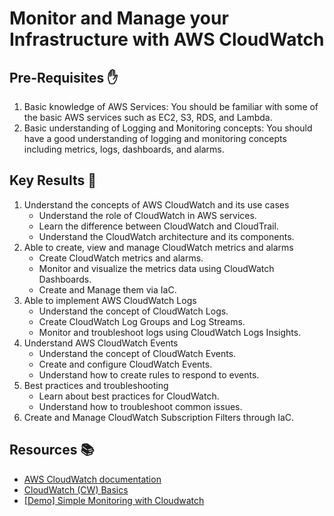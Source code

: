 # Monitor and Manage your Infrastructure with AWS CloudWatch

## Pre-Requisites ✋

1. Basic knowledge of AWS Services: You should be familiar with some of the basic AWS services such as EC2, S3, RDS, and Lambda.
2. Basic understanding of Logging and Monitoring concepts: You should have a good understanding of logging and monitoring concepts including metrics, logs, dashboards, and alarms.

## Key Results 🎯

1. Understand the concepts of AWS CloudWatch and its use cases
   - Understand the role of CloudWatch in AWS services.
   - Learn the difference between CloudWatch and CloudTrail.
   - Understand the CloudWatch architecture and its components.
2. Able to create, view and manage CloudWatch metrics and alarms
   - Create CloudWatch metrics and alarms.
   - Monitor and visualize the metrics data using CloudWatch Dashboards.
   - Create and Manage them via IaC.
3. Able to implement AWS CloudWatch Logs
   - Understand the concept of CloudWatch Logs.
   - Create CloudWatch Log Groups and Log Streams.
   - Monitor and troubleshoot logs using CloudWatch Logs Insights.
4. Understand AWS CloudWatch Events
   - Understand the concept of CloudWatch Events.
   - Create and configure CloudWatch Events.
   - Understand how to create rules to respond to events.
5. Best practices and troubleshooting
   - Learn about best practices for CloudWatch.
   - Understand how to troubleshoot common issues.
6. Create and Manage CloudWatch Subscription Filters through IaC.

## Resources 📚

- [AWS CloudWatch documentation](https://aws.amazon.com/cloudwatch/)
- [CloudWatch (CW) Basics](https://learn.cantrill.io/courses/1820301/lectures/41301628)
- [[Demo] Simple Monitoring with Cloudwatch](https://learn.cantrill.io/courses/1820301/lectures/41301629)
